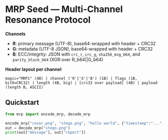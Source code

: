 
# MRP Seed — Multi-Channel Resonance Protocol

**Channels**
- **R**: primary message (UTF-8), base64-wrapped with header + CRC32
- **G**: metadata (UTF-8 JSON), base64-wrapped with header + CRC32
- **B**: ECC/integrity: JSON with `crc_r`, `crc_g`, `sha256_msg_b64`, and `parity_block_b64` (XOR over R_b64||G_b64)

**Header layout per channel**
```
magic="MRP1" (4B) | channel ('R'|'G'|'B') (1B) | flags (1B, bit0=CRC32) | length (4B, big) | [crc32 over payload] (4B) | payload (length B, ASCII)
```

## Quickstart

```python
from mrp import encode_mrp, decode_mrp

encode_mrp("cover.png", "stego.png", "hello world", {"timestamp":"...","note":"..."})
out = decode_mrp("stego.png")
print(out["message"], out["report"])
```
